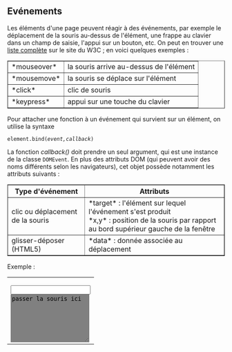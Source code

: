 Evénements
----------

Les éléments d'une page peuvent réagir à des événements, par exemple le déplacement de la souris au-dessus de l'élément, une frappe au clavier dans un champ de saisie, l'appui sur un bouton, etc. On peut en trouver une [liste complète](http://www.w3.org/TR/DOM-Level-3-Events/#event-types-list) sur le site du W3C ; en voici quelques exemples :

<table cellpadding=3 border=1>
<tr><td>*mouseover*</td><td>la souris arrive au-dessus de l'élément</td></tr>
<tr><td>*mousemove*</td><td>la souris se déplace sur l'élément</td></tr>
<tr><td>*click*</td><td>clic de souris</td></tr>
<tr><td>*keypress*</td><td>appui sur une touche du clavier</td></tr>
</table>

Pour attacher une fonction à un événement qui survient sur un élément, on utilise la syntaxe 

<code>element.bind(_event,callback_)</code>

La fonction *callback()* doit prendre un seul argument, qui est une instance de la classe `DOMEvent`. En plus des attributs DOM (qui peuvent avoir des noms différents selon les navigateurs), cet objet possède notamment les attributs suivants :
<p><table cellpadding=3 border=1>
<tr><th>
Type d'événement
</th><th>
Attributs
</th></tr>
<tr><td>
clic ou déplacement de la souris
</td><td>
*target* : l'élément sur lequel l'événement s'est produit
<br>*x,y* : position de la souris par rapport au bord supérieur gauche de la fenêtre
</td></tr>
<tr><td>
glisser-déposer (HTML5)
</td><td>
*data* : donnée associée au déplacement
</td></tr>
</table>

Exemple :
<table>
<tr>
<td>
    <script type='text/python'>
    from browser import doc
    def mouse_move(ev):
        doc["trace"].value = '%s %s' %(ev.x,ev.y)
    
    doc["zone"].bind('mousemove',mouse_move)
    </script>
    
    <input id="trace" value="">
    <br><textarea id="zone" rows=7 columns=30 style="background-color:gray">
    passer la souris ici</textarea>

</td>
<td>
<script type='text/python'>
from browser import doc
def mouse_move(ev):
    doc["trace"].value = '%s %s' %(ev.x,ev.y)

doc["zone"].bind('mousemove',mouse_move)
</script>

<input id="trace" value="">
<br><textarea id="zone" rows=7 columns=30 style="background-color:gray">
passer la souris ici</textarea>
</pre>
</td>
</tr>
</table>
